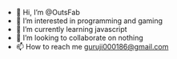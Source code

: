 - 👋 Hi, I’m @OutsFab
- 👀 I’m interested in programming and gaming
- 🌱 I’m currently learning javascript
- 💞️ I’m looking to collaborate on nothing
- 📫 How to reach me guruji000186@gmail.com

<!---
OutsFab is a ✨ special ✨ repository because its `README.md` (this file) appears on your GitHub profile.
You can click the Preview link to take a look at your changes.
--->

